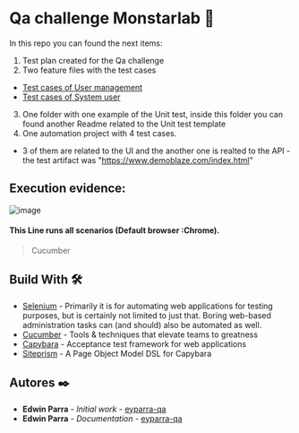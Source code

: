 # Qa challenge Monstarlab 🚀

In this repo you can found the next items:
1. Test plan created for the Qa challenge
2. Two feature files with the test cases
- [Test cases of User management](https://github.com/eyparra-qa/qa-challenge-monstarlab/blob/main/chatter_user_management.feature)
- [Test cases of System user](https://github.com/eyparra-qa/qa-challenge-monstarlab/blob/main/chatter_user_system.feature)
3. One folder with one example of the Unit test, inside this folder you can found another Readme related to the Unit test template
4. One automation project with 4 test cases.
- 3 of them are related to the UI and the another one is realted to the API - the test artifact was "https://www.demoblaze.com/index.html"

## Execution evidence:

![image](https://user-images.githubusercontent.com/60122012/138051128-2030c533-0db8-43fd-8889-17acb08eaf2b.png)

#### This Line runs all scenarios (Default browser :Chrome). 

> Cucumber

## Build With 🛠️
- [Selenium](https://selenium.dev/) - Primarily it is for automating web applications for testing purposes, but is certainly not limited to just that. Boring web-based administration tasks can (and should) also be automated as well.
- [Cucumber](https://cucumber.io) - Tools & techniques that elevate teams to greatness
- [Capybara](https://github.com/teamcapybara/capybara) - Acceptance test framework for web applications
- [Siteprism](https://github.com/natritmeyer/site_prism) - A Page Object Model DSL for Capybara

## Autores ✒️

* **Edwin Parra** - *Initial work* - [eyparra-qa](https://github.com/eyparra-qa)
* **Edwin Parra** - *Documentation* - [eyparra-qa](https://github.com/eyparra-qa)
